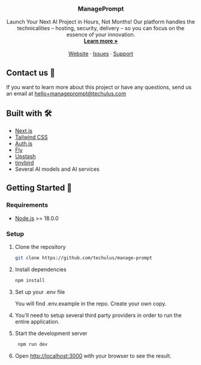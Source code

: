 <p align="center" style="margin-top: 120px">
  <h3 align="center">ManagePrompt</h3>

  <p align="center">
    Launch Your Next AI Project in Hours, Not Months! Our platform handles the technicalities – hosting, security, delivery – so you can focus on the essence of your innovation.
    <br />
    <a href="https://manageprompt.com"><strong>Learn more »</strong></a>
    <br />
    <br />
    <a href="https://manageprompt.com">Website</a>
    ·
    <a href="https://github.com/techulus/manage-prompt/issues">Issues</a>
    ·
    <a href="https://techulus.atlassian.net/servicedesk/customer/portal/5">Support</a>
  </p>
</p>

## Contact us 💌 

If you want to learn more about this project or have any questions, send us an email at [hello+manageprompt@techulus.com](mailto:hello+manageprompt@techulus.com)

## Built with 🛠️

- [Next.js](https://nextjs.org/)
- [Tailwind CSS](https://tailwindcss.com/)
- [Auth.js](https://authjs.dev)
- [Fly](https://fly.io/docs/postgres/)
- [Upstash](https://upstash.com)
- [tinybird](https://www.tinybird.co)
- Several AI models and AI services

## Getting Started 🚀

### Requirements

- [Node.js](https://nodejs.org/en/) >= 18.0.0

### Setup

1. Clone the repository

   ```sh
   git clone https://github.com/techulus/manage-prompt
   ```

2. Install dependencies

   ```sh
   npm install
   ```

3. Set up your .env file

   You will find .env.example in the repo. Create your own copy.

4. You'll need to setup several third party providers in order to run the entire application.

5. Start the development server

   ```sh
    npm run dev
   ```

6. Open [http://localhost:3000](http://localhost:3000) with your browser to see
   the result.
